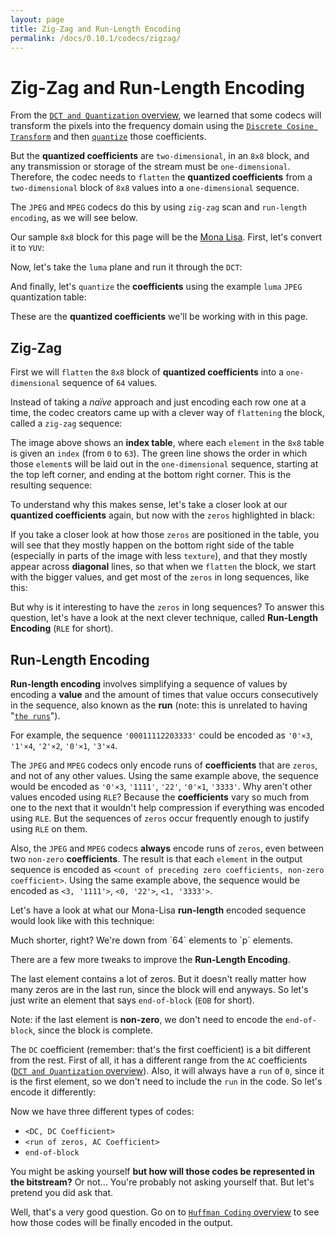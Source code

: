 ```yaml
---
layout: page
title: Zig-Zag and Run-Length Encoding
permalink: /docs/0.10.1/codecs/zigzag/
---
```


# Zig-Zag and Run-Length Encoding

From the [`DCT and Quantization` overview](../dct_quant), we learned that
some codecs will transform the pixels into the frequency domain using
the
[`Discrete Cosine Transform`](https://en.wikipedia.org/wiki/Discrete_cosine_transform)
and then
[`quantize`](https://en.wikipedia.org/wiki/Quantization_%28signal_processing%29)
those coefficients.

But the **quantized coefficients** are `two-dimensional`, in an `8x8`
block, and any transmission or storage of the stream must be
`one-dimensional`.
Therefore, the codec needs to `flatten` the **quantized coefficients**
from a `two-dimensional` block of `8x8` values into a `one-dimensional`
sequence.

The `JPEG` and `MPEG` codecs do this by using `zig-zag` scan and
`run-length encoding`, as we will see below.

Our sample `8x8` block for this page will be the
[Mona Lisa](https://en.wikipedia.org/wiki/Mona_Lisa).
First, let's convert it to `YUV`:

<div id="zz_block"></div>

Now, let's take the `luma` plane and run it through the `DCT`:

<div id="zz_dct"></div>

And finally, let's `quantize` the **coefficients** using the example
`luma` `JPEG` quantization table:

<div id="zz_quantize"></div>

These are the **quantized coefficients** we'll be working with in this
page.

## Zig-Zag

<!--zig-zag sequence: `Sequential ordering`
After quantization, the DC coefficient and the 63 AC coefficients are prepared for entropy encoding, as shown in Figure 5.
The previous quantized DC coefficient is used to predict the current quantized DC coefficient, and the difference is
encoded. The 63 quantized AC coefficients undergo no such differential encoding, but are converted into a onedimensional zig-zag sequence, as shown in Figure 5.

A.3.6 Zig-zag sequence
After quantization, and in preparation for entropy encoding, the quantized AC coefficients are converted to the zig-zag
sequence. The quantized DC coefficient (coefficient zero in the array) is treated separately, as defined in A.3.5. The zigzag sequence is specified in Figure A.6.

F.1.1.5.2 Encoding model for AC coefficients
Since many coefficients are zero, runs of zeros are identified and coded efficiently. In addition, if the remaining
coefficients in the zig-zag sequence order are all zero, this is coded explicitly as an end-of-block (EOB).-->

First we will `flatten` the `8x8` block of **quantized coefficients**
into a `one-dimensional` sequence of `64` values.

Instead of taking a *naïve* approach and just encoding each row one at
a time, the codec creators came up with a clever way of `flattening`
the block, called a `zig-zag` sequence:

<div id="zz_zz"></div>

The image above shows an **index table**, where each `element` in the
`8x8` table is given an `index` (from `0` to `63`).
The green line shows the order in which those `element`s will be laid
out in the `one-dimensional` sequence, starting at the top left corner,
and ending at the bottom right corner. This is the resulting sequence:

<div id="zz_zigzag_flat_split"></div>

To understand why this makes sense, let's take a closer look at our
**quantized coefficients** again, but now with the `zeros` highlighted
in black:

<div id="zz_q_coeffs"></div>

If you take a closer look at how those `zeros` are positioned in the
table, you will see that they mostly happen on the bottom right side of
the table (especially in parts of the image with less `texture`), and
that they mostly appear across **diagonal** lines, so that when we
`flatten` the block, we start with the bigger values, and get most of
the `zeros` in long sequences, like this:

<div id="zz_line_zigzag"></div>

But why is it interesting to have the `zeros` in long sequences?
To answer this question, let's have a look at the next clever
technique, called **Run-Length Encoding** (`RLE` for short).

## Run-Length Encoding

**Run-length encoding** involves simplifying a sequence of values by
encoding a **value** and the amount of times that value occurs
consecutively in the sequence, also known as the **run** (note: this is
unrelated to having
"[`the runs`](https://en.wikipedia.org/wiki/Diarrhea)").

For example, the sequence `'00011112203333'` could be encoded as
`'0'×3`, `'1'×4`, `'2'×2`, `'0'×1`, `'3'×4`.

The `JPEG` and `MPEG` codecs only encode runs of **coefficients** that
are `zeros`, and not of any other values. Using the same example above,
the sequence would be encoded as `'0'×3`, `'1111'`, `'22'`, `'0'×1`,
`'3333'`. Why aren't other values encoded using `RLE`?
Because the **coefficients** vary so much from one to the next that it
wouldn't help compression if everything was encoded using `RLE`.
But the sequences of `zeros` occur frequently enough to justify using
`RLE` on them.

Also, the `JPEG` and `MPEG` codecs **always** encode runs of `zeros`,
even between two `non-zero` **coefficients**.
The result is that each `element` in the output sequence is encoded as
`<count of preceding zero coefficients, non-zero coefficient>`.
Using the same example above, the sequence would be encoded as
`<3, '1111'>`, `<0, '22'>`, `<1, '3333'>`.

Let's have a look at what our Mona-Lisa **run-length** encoded sequence
would look like with this technique:

<div id="zz_line_zigzag_rle_0"></div>

<p markdown="1" id="p_rle">
Much shorter, right? We're down from `64` elements to `p` elements.
</p>

There are a few more tweaks to improve the **Run-Length Encoding**.

The last element contains a lot of zeros. But it doesn't  really matter
how many zeros are in the last run, since the block will end anyways.
So let's just write an element that says `end-of-block`
(`EOB` for short).

<div id="zz_line_zigzag_rle_1"></div>

Note: if the last element is **non-zero**, we don't need to encode the
`end-of-block`, since the block is complete.

The `DC` coefficient (remember: that's the first coefficient) is a bit
different from the rest. First of all, it has a different range from
the `AC` coefficients ([`DCT and Quantization` overview](../dct_quant)).
Also, it will always have a `run` of `0`, since it is the first
element, so we don't need to include the `run` in the code.
So let's encode it differently:

<div id="zz_line_zigzag_rle_2"></div>

Now we have three different types of codes:
- `<DC, DC Coefficient>`
- `<run of zeros, AC Coefficient>`
- `end-of-block`

You might be asking yourself **but how will those codes be represented
in the bitstream?** Or not... You're probably not asking yourself that.
But let's pretend you did ask that.

Well, that's a very good question.
Go on to [`Huffman Coding` overview](../huffman) to see how those codes
will be finally encoded in the output.

<script type="module" src="../zigzag.js"></script>
